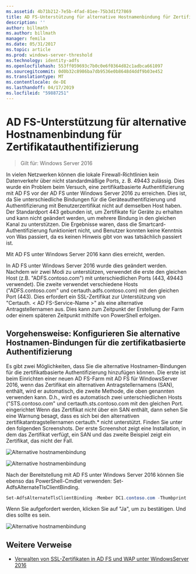 ```yaml
---
ms.assetid: 4b71b212-7e5b-4fad-81ee-75b3d1f27869
title: AD FS-Unterstützung für alternative Hostnamenbindung für Zertifikatauthentifizierung
description: ''
author: billmath
ms.author: billmath
manager: femila
ms.date: 05/31/2017
ms.topic: article
ms.prod: windows-server-threshold
ms.technology: identity-adfs
ms.openlocfilehash: 553ff059693c7b0c0e6f0364d82c1adbca661097
ms.sourcegitcommit: 0d0b32c8986ba7db9536e0b8648d4ddf9b03e452
ms.translationtype: MT
ms.contentlocale: de-DE
ms.lasthandoff: 04/17/2019
ms.locfileid: "59887251"
---
```

# <a name="ad-fs-support-for-alternate-hostname-binding-for-certificate-authentication"></a>AD FS-Unterstützung für alternative Hostnamenbindung für Zertifikatauthentifizierung

>Gilt für: Windows Server 2016

In vielen Netzwerken können die lokale Firewall-Richtlinien kein Datenverkehr über nicht standardmäßige Ports, z. B. 49443 zulässig. Dies wurde ein Problem beim Versuch, eine zertifikatbasierte Authentifizierung mit AD FS vor der AD FS unter Windows Server 2016 zu erreichen. Dies ist, da Sie unterschiedliche Bindungen für die Geräteauthentifizierung und Authentifizierung mit Benutzerzertifikat nicht auf demselben Host haben. Der Standardport 443 gebunden ist, um Zertifikate für Geräte zu erhalten und kann nicht geändert werden, um mehrere Bindung in den gleichen Kanal zu unterstützen. Die Ergebnisse waren, dass die Smartcard-Authentifizierung funktioniert nicht, und Benutzer konnten keine Kenntnis von Was passiert, da es keinen Hinweis gibt von was tatsächlich passiert ist.  
  
Mit AD FS unter Windows Server 2016 kann dies erreicht, werden.
  
In AD FS unter Windows Server 2016 wurde dies geändert werden. Nachdem wir zwei Modi zu unterstützen, verwendet die erste den gleichen Host (z.B. "ADFS.contoso.com") mit unterschiedlichen Ports (443, 49443 verwendet). Die zweite verwendet verschiedene Hosts ("ADFS.contoso.com" und certauth.adfs.contoso.com) mit den gleichen Port (443). Dies erfordert ein SSL-Zertifikat zur Unterstützung von "Certauth. < AD FS-Service-Name >" als eine alternative Antragstellernamen aus. Dies kann zum Zeitpunkt der Erstellung der Farm oder einem späteren Zeitpunkt mithilfe von PowerShell erfolgen.  
  
## <a name="how-to-configure-alternate-host-name-binding-for-certificate-authentication"></a>Vorgehensweise: Konfigurieren Sie alternative Hostnamen-Bindungen für die zertifikatbasierte Authentifizierung  
Es gibt zwei Möglichkeiten, dass Sie die alternative Hostnamen-Bindungen für die zertifikatbasierte Authentifizierung hinzufügen können. Die erste ist beim Einrichten einer neuen AD FS-Farm mit AD FS für WindowsServer 2016, wenn das Zertifikat ein alternativen Antragstellernamens (SAN), enthält, wird er automatisch, die zweite Methode, die oben genannten verwenden kann. D.h., wird es automatisch zwei unterschiedlichen Hosts ("STS.contoso.com" und certauth.sts.contoso.com mit den gleichen Port. eingerichtet Wenn das Zertifikat nicht über ein SAN enthält, dann sehen Sie eine Warnung besagt, dass es sich bei den alternativen zertifikatantragstellernamen certauth.* nicht unterstützt. Finden Sie unter den folgenden Screenshots. Der erste Screenshot zeigt eine Installation, in dem das Zertifikat verfügt, ein SAN und das zweite Beispiel zeigt ein Zertifikat, das nicht der Fall.  
  
![Alternative hostnamenbindung](media/AD-FS-support-for-alternate-hostname-binding-for-certificate-authentication/ADFS_CA_1.png)  
  
![Alternative hostnamenbindung](media/AD-FS-support-for-alternate-hostname-binding-for-certificate-authentication/ADFS_CA_2.png)  
  
Nach der Bereitstellung mit AD FS unter Windows Server 2016 können Sie ebenso das PowerShell-Cmdlet verwenden: Set-AdfsAlternateTlsClientBinding.
  
```powershell
Set-AdfsAlternateTlsClientBinding -Member DC1.contoso.com -Thumbprint '<thumbprint of cert>'
```

Wenn Sie aufgefordert werden, klicken Sie auf "Ja", um zu bestätigen.  Und dies sollte es sein.

![Alternative hostnamenbindung](media/AD-FS-support-for-alternate-hostname-binding-for-certificate-authentication/ADFS_CA_3.png)

## <a name="additional-references"></a>Weitere Verweise

* [Verwalten von SSL-Zertifikaten in AD FS und WAP unter WindowsServer 2016](../operations/Manage-SSL-Certificates-AD-FS-WAP-2016.md)
